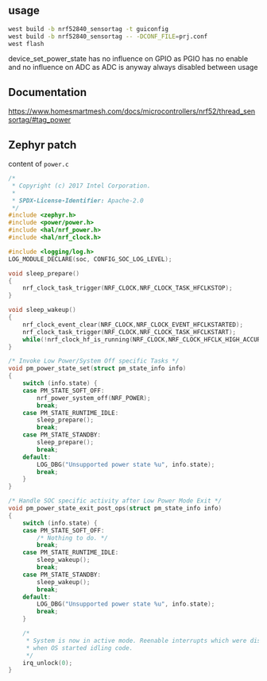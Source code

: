 ## usage
```bash
west build -b nrf52840_sensortag -t guiconfig
west build -b nrf52840_sensortag -- -DCONF_FILE=prj.conf
west flash
```

device_set_power_state has no influence on GPIO as PGIO has no enable and no influence on ADC as ADC is anyway always disabled between usage

## Documentation
https://www.homesmartmesh.com/docs/microcontrollers/nrf52/thread_sensortag/#tag_power


## Zephyr patch
content of `power.c`

```c
/*
 * Copyright (c) 2017 Intel Corporation.
 *
 * SPDX-License-Identifier: Apache-2.0
 */
#include <zephyr.h>
#include <power/power.h>
#include <hal/nrf_power.h>
#include <hal/nrf_clock.h>

#include <logging/log.h>
LOG_MODULE_DECLARE(soc, CONFIG_SOC_LOG_LEVEL);

void sleep_prepare()
{
	nrf_clock_task_trigger(NRF_CLOCK,NRF_CLOCK_TASK_HFCLKSTOP);
}

void sleep_wakeup()
{
    nrf_clock_event_clear(NRF_CLOCK,NRF_CLOCK_EVENT_HFCLKSTARTED);
    nrf_clock_task_trigger(NRF_CLOCK,NRF_CLOCK_TASK_HFCLKSTART);
	while(!nrf_clock_hf_is_running(NRF_CLOCK,NRF_CLOCK_HFCLK_HIGH_ACCURACY));
}

/* Invoke Low Power/System Off specific Tasks */
void pm_power_state_set(struct pm_state_info info)
{
	switch (info.state) {
	case PM_STATE_SOFT_OFF:
		nrf_power_system_off(NRF_POWER);
		break;
	case PM_STATE_RUNTIME_IDLE:
		sleep_prepare();
		break;
	case PM_STATE_STANDBY:
		sleep_prepare();
		break;
	default:
		LOG_DBG("Unsupported power state %u", info.state);
		break;
	}
}

/* Handle SOC specific activity after Low Power Mode Exit */
void pm_power_state_exit_post_ops(struct pm_state_info info)
{
	switch (info.state) {
	case PM_STATE_SOFT_OFF:
		/* Nothing to do. */
		break;
	case PM_STATE_RUNTIME_IDLE:
		sleep_wakeup();
		break;
	case PM_STATE_STANDBY:
		sleep_wakeup();
		break;
	default:
		LOG_DBG("Unsupported power state %u", info.state);
		break;
	}

	/*
	 * System is now in active mode. Reenable interrupts which were disabled
	 * when OS started idling code.
	 */
	irq_unlock(0);
}
```